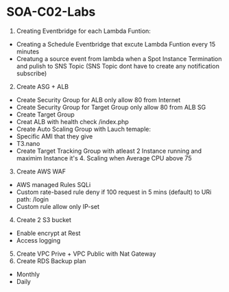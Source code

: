 # SOA-C02-Labs

1. Creating Eventbridge for each Lambda Funtion:
- Creating a Schedule Eventbridge that excute Lambda Funtion every 15 minutes
- Creatung a source event from lambda when a Spot Instance Termination and pulish to SNS Topic (SNS Topic dont have to create any notification subscribe)
2. Create ASG + ALB
- Create Security Group for ALB only allow 80 from Internet
- Create Security Group for Target Group only allow 80 from ALB SG
- Create Target Group
- Creat ALB with health check /index.php
- Create Auto Scaling Group with Lauch temaple:
 - Specific AMI that they give
 - T3.nano
- Create Target Tracking Group with atleast 2 Instance running and maximim Instance it's 4. Scaling when Average CPU above 75
3. Create AWS WAF
- AWS managed Rules SQLi
- Custom rate-based rule deny if 100 request in 5 mins (default) to URi path: /login
- Custom rule allow only IP-set 
4. Create 2 S3 bucket
- Enable encrypt at Rest 
- Access logging
5. Create VPC Prive + VPC Public with Nat Gateway
6. Create RDS Backup plan 
- Monthly
- Daily 
